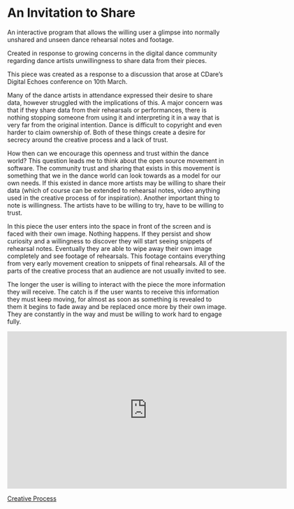 

# An Invitation to Share

An interactive program that allows the willing user a glimpse into normally unshared and unseen dance rehearsal notes and footage. 

Created in response to growing concerns in the digital dance community regarding dance artists unwillingness to share data from their pieces.


This piece was created as a response to a discussion that arose at CDare’s Digital Echoes conference on 10th March.

Many of the dance artists in attendance expressed their desire to share data, however struggled with the implications of this. A major concern was that if they share data from their rehearsals or performances, there is nothing stopping someone from using it and interpreting it in a way that is very far from the original intention. Dance is difficult to copyright and even harder to claim ownership of. Both of these things create a desire for secrecy around the creative process and a lack of trust.

How then can we encourage this openness and trust within the dance world? This question leads me to think about the open source movement in software. The community trust and sharing that exists in this movement is something that we in the dance world can look towards as a model for our own needs. If this existed in dance more artists may be willing to share their data (which of course can be extended to rehearsal notes, video anything used in the creative process of for inspiration). Another important thing to note is willingness. The artists have to be willing to try, have to be willing to trust.

In this piece the user enters into the space in front of the screen and is faced with their own image. Nothing happens. If they persist and show curiosity and a willingness to discover they will start seeing snippets of rehearsal notes. Eventually they are able to wipe away their own image completely and see footage of rehearsals. This footage contains everything from very early movement creation to snippets of final rehearsals. All of the parts of the creative process that an audience are not usually invited to see.

The longer the user is willing to interact with the piece the more information they will receive. The catch is if the user wants to receive this information they must keep moving, for almost as soon as something is revealed to them it begins to fade away and be replaced once more by their own image. They are constantly in the way and must be willing to work hard to engage fully.


<iframe width="640" height="360" src="https://www.youtube.com/embed/jo7abX55ccM" frameborder="0" allow="autoplay; encrypted-media" allowfullscreen></iframe>


[Creative Process](creativeProcess.md) 

